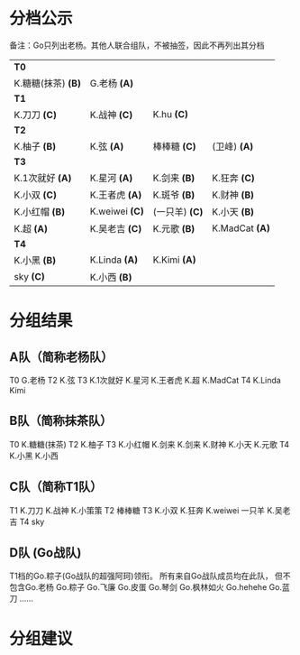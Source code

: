 # 分档公示

备注：Go只列出老杨。其他人联合组队，不被抽签，因此不再列出其分档


|||||
|----|----|----|----|
|**T0**||||
|K.糖糖(抹茶) **(B)**| G.老杨 **(A)**|||
|**T1**||||
|K.刀刀 **(C)**|K.战神 **(C)**|K.hu **(C)**|
|**T2**||||
|K.柚子 **(B)**|K.弦 **(A)**|棒棒糖 **(C)**|(卫峰) **(A)**|
|**T3**||||
|K.1次就好 **(A)**|K.星河 **(A)**|K.剑来 **(B)**|K.狂奔 **(C)**|
|K.小双 **(C)**|K.王者虎 **(A)**|K.斑爷 **(B)**|K.财神 **(B)**|
|K.小红帽 **(B)**|K.weiwei **(C)**|(一只羊) **(C)**|K.小天 **(B)**|
|K.超 **(A)** |K.吴老吉 **(C)**|K.元歌 **(B)**|K.MadCat **(A)**|
|**T4**||||
|K.小黑 **(B)**|K.Linda **(A)** |K.Kimi **(A)**| 
|sky **(C)**|K.小西 **(B)** | | 

# 分组结果

## A队（简称老杨队）
T0 G.老杨
T2 K.弦
T3 K.1次就好 K.星河 K.王者虎  K.超 K.MadCat
T4 K.Linda  Kimi

## B队（简称抹茶队）
T0 K.糖糖(抹茶)
T2 K.柚子
T3 K.小红帽 K.剑来 K.剑来 K.财神 K.小天 K.元歌
T4 K.小黑 K.小西

## C队（简称T1队）
T1 K.刀刀 K.战神 K.小策策
T2 棒棒糖
T3 K.小双 K.狂奔 K.weiwei 一只羊 K.吴老吉
T4 sky

## D队 (Go战队)
T1档的Go.粽子(Go战队的超强阿珂)领衔。 所有来自Go战队成员均在此队， 但不包含Go.老杨
Go.粽子 Go.飞廉 Go.皮蛋 Go.琴剑 Go.枫林如火 Go.hehehe Go.蓝刀 ……

# 分组建议




